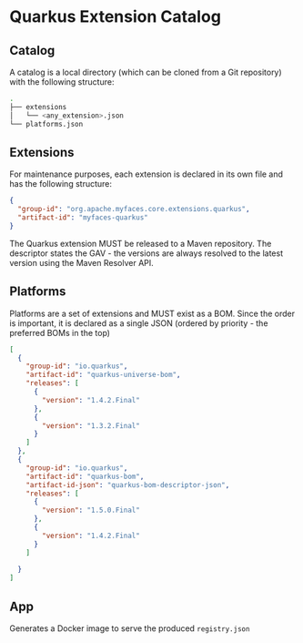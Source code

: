 # Quarkus Extension Catalog

## Catalog
A catalog is a local directory (which can be cloned from a Git repository) with the following structure: 

```bash
.
├── extensions
│   └── <any_extension>.json
└── platforms.json
```

## Extensions
For maintenance purposes, each extension is declared in its own file and has the following structure:

```json
{
  "group-id": "org.apache.myfaces.core.extensions.quarkus",
  "artifact-id": "myfaces-quarkus"
}
``` 

The Quarkus extension MUST be released to a Maven repository. The descriptor states the GAV - the versions are always resolved to the latest version using the Maven Resolver API.

## Platforms 

Platforms are a set of extensions and MUST exist as a BOM. Since the order is important, it is declared as a single JSON (ordered by priority - the preferred BOMs in the top)

```json
[
  {
    "group-id": "io.quarkus",
    "artifact-id": "quarkus-universe-bom",
    "releases": [
      {
        "version": "1.4.2.Final"
      },      
      {
        "version": "1.3.2.Final"
      }
    ]    
  },
  {
    "group-id": "io.quarkus",
    "artifact-id": "quarkus-bom",
    "artifact-id-json": "quarkus-bom-descriptor-json",
    "releases": [
      {
        "version": "1.5.0.Final"
      },      
      {
        "version": "1.4.2.Final"
      }
    ]
    
  }
]
```

## App

Generates a Docker image to serve the produced `registry.json`
